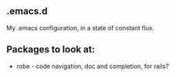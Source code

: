 ## .emacs.d
My .emacs configuration, in a state of constant flux.

## Packages to look at:
 * robe - code navigation, doc and completion, for rails?
